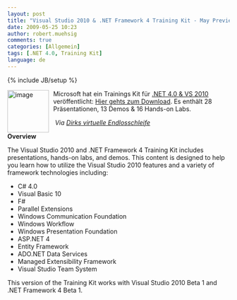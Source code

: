 ```yaml
---
layout: post
title: "Visual Studio 2010 & .NET Framework 4 Training Kit - May Preview"
date: 2009-05-25 10:23
author: robert.muehsig
comments: true
categories: [Allgemein]
tags: [.NET 4.0, Training Kit]
language: de
---
```

{% include JB/setup %}
<p><a href="{{BASE_PATH}}/assets/wp-images/image747.png"><img style="border-right-width: 0px; margin: 0px 10px 0px 0px; display: inline; border-top-width: 0px; border-bottom-width: 0px; border-left-width: 0px" title="image" border="0" alt="image" align="left" src="{{BASE_PATH}}/assets/wp-images/image-thumb725.png" width="94" height="96" /></a>Microsoft hat ein Trainings Kit für <a href="http://www.microsoft.com/downloads/details.aspx?FamilyId=922B4655-93D0-4476-BDA4-94CF5F8D4814&amp;displaylang=en">.NET 4.0 &amp; VS 2010</a> veröffentlicht: <a href="http://www.microsoft.com/downloads/details.aspx?FamilyID=752CB725-969B-4732-A383-ED5740F02E93&amp;displaylang=en">Hier gehts zum Download</a>. Es enthält 28 Präsentationen, 13 Demos &amp; 16 Hands-on Labs.</p>  <p>&#160;<em>Via </em><a href="http://blogs.msdn.com/dirkpr/default.aspx"><em>Dirks virtuelle Endlosschleife</em></a></p> 
<!--more-->
  <p></p>  <p><strong>Overview</strong><a name="Description"></a></p>  <p>The Visual Studio 2010 and .NET Framework 4 Training Kit includes presentations, hands-on labs, and demos. This content is designed to help you learn how to utilize the Visual Studio 2010 features and a variety of framework technologies including: </p>  <ul>   <li>C# 4.0 </li>    <li>Visual Basic 10 </li>    <li>F# </li>    <li>Parallel Extensions </li>    <li>Windows Communication Foundation </li>    <li>Windows Workflow </li>    <li>Windows Presentation Foundation </li>    <li>ASP.NET 4 </li>    <li>Entity Framework </li>    <li>ADO.NET Data Services </li>    <li>Managed Extensibility Framework </li>    <li>Visual Studio Team System </li> </ul> This version of the Training Kit works with Visual Studio 2010 Beta 1 and .NET Framework 4 Beta 1.   
